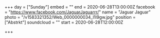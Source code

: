 +++
day = ["Sunday"]
embed = ""
end = 2020-06-28T13:00:00Z
facebook = "https://www.facebook.com/JaguarJaguarrr/"
name = "Jaguar Jaguar"
photo = "/v1583321352/Web_0000000034_l1l9gw.jpg"
position = ["Abstrkt"]
soundcloud = ""
start = 2020-06-28T12:00:00Z

+++

